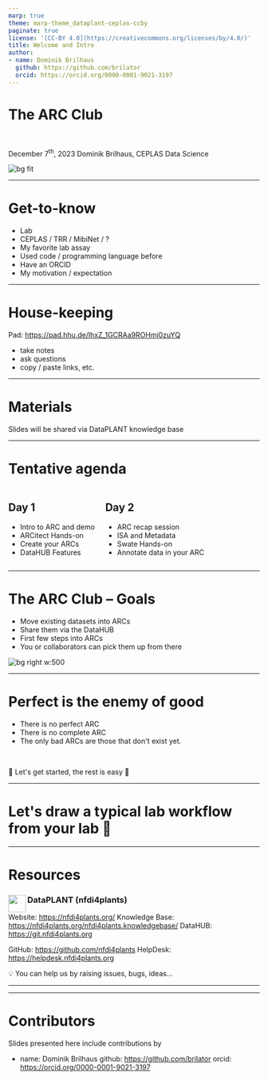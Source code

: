 ```yaml
---
marp: true
theme: marp-theme_dataplant-ceplas-ccby
paginate: true
license: '[CC-BY 4.0](https://creativecommons.org/licenses/by/4.0/)'
title: Welcome and Intro
author:
- name: Dominik Brilhaus
  github: https://github.com/brilator
  orcid: https://orcid.org/0000-0001-9021-3197
---
```


# The ARC Club

<!--  _color: white; -->
<!-- _paginate: false -->
<style scoped>section {background: none; background-color: white;}</style>

<br>

December 7<sup>th</sup>, 2023
Dominik Brilhaus, CEPLAS Data Science

![bg fit](./../../../img/background_title_ceplas.drawio.svg)

---

# Get-to-know

- Lab
- CEPLAS / TRR / MibiNet / ?
- My favorite lab assay
- Used code / programming language before
- Have an ORCID
- My motivation / expectation

---

# House-keeping

Pad: https://pad.hhu.de/lhxZ_1GCRAa9ROHmj0zuYQ

- take notes
- ask questions
- copy / paste links, etc.

---

# Materials

Slides will be shared via DataPLANT knowledge base

---

# Tentative agenda

<style scoped>
.columns {
    display: grid;
    grid-template-columns: repeat(2, minmax(0, 1fr));
}
</style>

<div class="columns">
<div class="columns-left">

## Day 1

- Intro to ARC and demo
- ARCitect Hands-on
- Create your ARCs
- DataHUB Features

</div>

<div class="columns-right">

## Day 2

- ARC recap session
- ISA and Metadata
- Swate Hands-on
- Annotate data in your ARC

</div>
</div>

---

# The ARC Club  &ndash; Goals

- Move existing datasets into ARCs
- Share them via the DataHUB
- First few steps into ARCs
- You or collaborators can pick them up from there

![bg right w:500](./../../../img/ceplas-ARCs.drawio.svg)

---

# Perfect is the enemy of good

- There is no perfect ARC
- There is no complete ARC
- The only bad ARCs are those that don't exist yet.

<br>

:rocket: Let's get started, the rest is easy :rocket:

---

# Let's draw a typical lab workflow from your lab :pencil: <!-- fit -->

---

# Resources

### <img align="left" style="height:35px" src='https://raw.githubusercontent.com/nfdi4plants/Branding/7e7d442aafeaa767b9c14a63a16e459dadcbdaaf/logos/DataPLANT/DataPLANT_logo_minimal_rounded_bg_darkblue.svg'/> DataPLANT (nfdi4plants)

Website: <a href="https://nfdi4plants.org/" target="_blank">https://nfdi4plants.org/</a>
Knowledge Base: <a href="https://nfdi4plants.org/nfdi4plants.knowledgebase/" target="_blank">https://nfdi4plants.org/nfdi4plants.knowledgebase/</a>
DataHUB: <a href="https://git.nfdi4plants.org" target="_blank">https://git.nfdi4plants.org</a>


GitHub: <a href="https://github.com/nfdi4plants" target="_blank">https://github.com/nfdi4plants</a>
HelpDesk: <a href="https://helpdesk.nfdi4plants.org" target="_blank">https://helpdesk.nfdi4plants.org</a>

:bulb: You can help us by raising issues, bugs, ideas...

---

---

# Contributors

Slides presented here include contributions by

- name: Dominik Brilhaus
  github: https://github.com/brilator
  orcid: https://orcid.org/0000-0001-9021-3197
